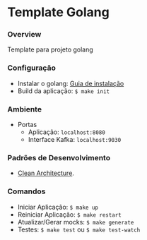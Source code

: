 # Template Golang

### Overview
Template para projeto golang
### Configuração
- Instalar o golang: [Guia de instalação](https://go.dev/doc/install)
- Build da aplicação: `$ make init`
### Ambiente
- Portas
    - Aplicação: `localhost:8080`
    - Interface Kafka: `localhost:9030`
### Padrões de Desenvolvimento
- [Clean Architecture](https://medium.com/luizalabs/descomplicando-a-clean-architecture-cf4dfc4a1ac6).
### Comandos
- Iniciar Aplicação: `$ make up`
- Reiniciar Aplicação: `$ make restart`
- Atualizar/Gerar mocks: `$ make generate`
- Testes: `$ make test` ou `$ make test-watch`